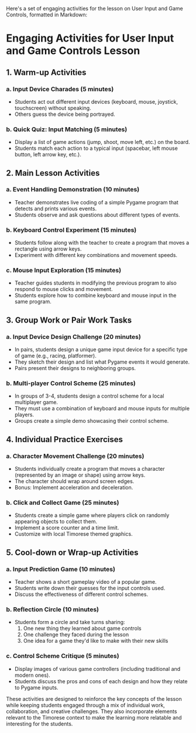 Here's a set of engaging activities for the lesson on User Input and Game Controls, formatted in Markdown:

# Engaging Activities for User Input and Game Controls Lesson

## 1. Warm-up Activities

### a. Input Device Charades (5 minutes)
- Students act out different input devices (keyboard, mouse, joystick, touchscreen) without speaking.
- Others guess the device being portrayed.

### b. Quick Quiz: Input Matching (5 minutes)
- Display a list of game actions (jump, shoot, move left, etc.) on the board.
- Students match each action to a typical input (spacebar, left mouse button, left arrow key, etc.).

## 2. Main Lesson Activities

### a. Event Handling Demonstration (10 minutes)
- Teacher demonstrates live coding of a simple Pygame program that detects and prints various events.
- Students observe and ask questions about different types of events.

### b. Keyboard Control Experiment (15 minutes)
- Students follow along with the teacher to create a program that moves a rectangle using arrow keys.
- Experiment with different key combinations and movement speeds.

### c. Mouse Input Exploration (15 minutes)
- Teacher guides students in modifying the previous program to also respond to mouse clicks and movement.
- Students explore how to combine keyboard and mouse input in the same program.

## 3. Group Work or Pair Work Tasks

### a. Input Device Design Challenge (20 minutes)
- In pairs, students design a unique game input device for a specific type of game (e.g., racing, platformer).
- They sketch their design and list what Pygame events it would generate.
- Pairs present their designs to neighboring groups.

### b. Multi-player Control Scheme (25 minutes)
- In groups of 3-4, students design a control scheme for a local multiplayer game.
- They must use a combination of keyboard and mouse inputs for multiple players.
- Groups create a simple demo showcasing their control scheme.

## 4. Individual Practice Exercises

### a. Character Movement Challenge (20 minutes)
- Students individually create a program that moves a character (represented by an image or shape) using arrow keys.
- The character should wrap around screen edges.
- Bonus: Implement acceleration and deceleration.

### b. Click and Collect Game (25 minutes)
- Students create a simple game where players click on randomly appearing objects to collect them.
- Implement a score counter and a time limit.
- Customize with local Timorese themed graphics.

## 5. Cool-down or Wrap-up Activities

### a. Input Prediction Game (10 minutes)
- Teacher shows a short gameplay video of a popular game.
- Students write down their guesses for the input controls used.
- Discuss the effectiveness of different control schemes.

### b. Reflection Circle (10 minutes)
- Students form a circle and take turns sharing:
  1. One new thing they learned about game controls
  2. One challenge they faced during the lesson
  3. One idea for a game they'd like to make with their new skills

### c. Control Scheme Critique (5 minutes)
- Display images of various game controllers (including traditional and modern ones).
- Students discuss the pros and cons of each design and how they relate to Pygame inputs.

These activities are designed to reinforce the key concepts of the lesson while keeping students engaged through a mix of individual work, collaboration, and creative challenges. They also incorporate elements relevant to the Timorese context to make the learning more relatable and interesting for the students.